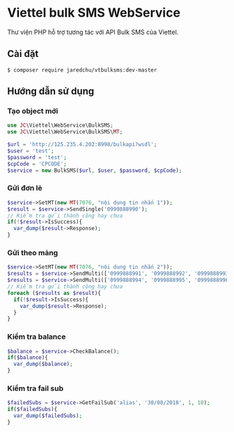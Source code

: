 # Viettel bulk SMS WebService

Thư viện PHP hỗ trợ tương tác với API Bulk SMS của Viettel.

## Cài đặt
```
$ composer require jaredchu/vtbulksms:dev-master
```

## Hướng dẫn sử dụng

### Tạo object mới
```php
use JC\Viettel\WebService\BulkSMS;
use JC\Viettel\WebService\BulkSMS\MT;

$url = 'http://125.235.4.202:8998/bulkapi?wsdl';
$user = 'test';
$password = 'test';
$cpCode = 'CPCODE';
$service = new BulkSMS($url, $user, $password, $cpCode);
```
### Gửi đơn lẻ
```php
$service->SetMT(new MT(7076, "nội dung tin nhắn 1"));
$result = $service->SendSingle('0999888990');
// Kiểm tra gửi thành công hay chưa
if(!$result->IsSuccess){
  var_dump($result->Response);
}
```
### Gửi theo mảng
```php
$service->SetMT(new MT(7076, "nội dung tin nhắn 2"));
$results = $service->SendMulti(['0999888991', '0999888992', '0999888993']);
$results = $service->SendMulti(['0999888994', '0999888995', '0999888996']);
// Kiểm tra gửi thành công hay chưa
foreach ($results as $result){
  if(!$result->IsSuccess){
    var_dump($result->Response);
  }
}
```

### Kiểm tra balance
```php
$balance = $service->CheckBalance();
if($balance){
  var_dump($balance);
}
```
### Kiểm tra fail sub
```php
$failedSubs = $service->GetFailSub('alias', '30/08/2018', 1, 10);
if($failedSubs){
  var_dump($failedSubs);
}
```
